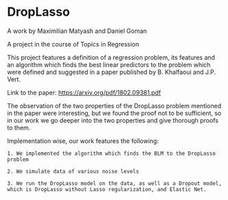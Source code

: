 # DropLasso

A work by Maximilian Matyash and Daniel Goman

A project in the course of Topics in Regression

This project features a definition of a regression problem, its features and an algorithm which finds the best linear predictors to the problem which were defined and suggested in a paper published by B. Khalfaoui and J.P. Vert.

Link to the paper: https://arxiv.org/pdf/1802.09381.pdf

The observation of the two properties of the DropLasso problem mentioned in the paper were interesting, but we found the proof not to be sufficient, so in our work we go deeper into the two properties and give thorough proofs to them.

Implementation wise, our work features the following:

    1. We implemented the algorithm which finds the BLM to the DropLasso problem

    2. We simulate data of various noise levels

    3. We run the DropLasso model on the data, as well as a Dropout model, which is DropLasso without Lasso regularization, and Elastic Net.
